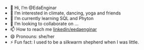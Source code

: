 - 👋 Hi, I’m @EdaEnginar
- 👀 I’m interested in climate, dancing, yoga and friends
- 🌱 I’m currently learning SQL and Phyton
- 💞️ I’m looking to collaborate on ...
- 📫 How to reach me [linkedin/eedaenginar](https://www.linkedin.com/in/edaenginar/)
- 😄 Pronouns: she/her
- ⚡ Fun fact: I used to be a silkwarm shepherd when I was little.

<!---
EdaEnginar/EdaEnginar is a ✨ special ✨ repository because its `README.md` (this file) appears on your GitHub profile.
You can click the Preview link to take a look at your changes.
--->
